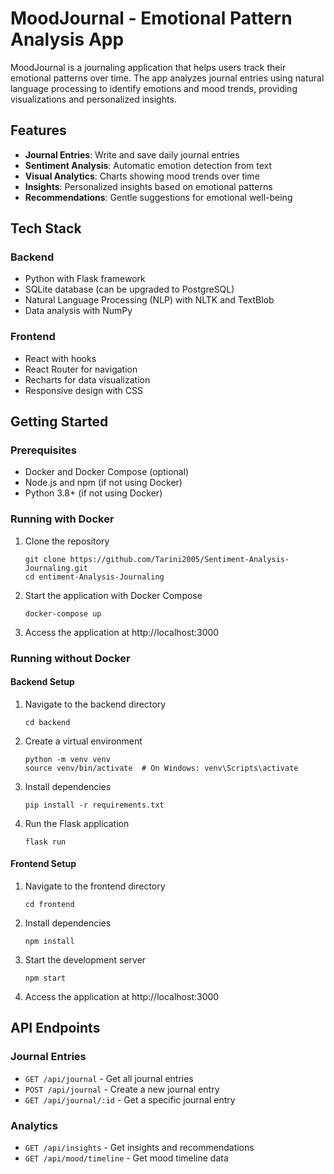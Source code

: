 # MoodJournal - Emotional Pattern Analysis App

MoodJournal is a journaling application that helps users track their emotional patterns over time. The app analyzes journal entries using natural language processing to identify emotions and mood trends, providing visualizations and personalized insights.

## Features

- **Journal Entries**: Write and save daily journal entries
- **Sentiment Analysis**: Automatic emotion detection from text
- **Visual Analytics**: Charts showing mood trends over time
- **Insights**: Personalized insights based on emotional patterns
- **Recommendations**: Gentle suggestions for emotional well-being

## Tech Stack

### Backend
- Python with Flask framework
- SQLite database (can be upgraded to PostgreSQL)
- Natural Language Processing (NLP) with NLTK and TextBlob
- Data analysis with NumPy

### Frontend
- React with hooks
- React Router for navigation
- Recharts for data visualization
- Responsive design with CSS

## Getting Started

### Prerequisites
- Docker and Docker Compose (optional)
- Node.js and npm (if not using Docker)
- Python 3.8+ (if not using Docker)

### Running with Docker
1. Clone the repository
   ```
   git clone https://github.com/Tarini2005/Sentiment-Analysis-Journaling.git
   cd entiment-Analysis-Journaling
   ```

2. Start the application with Docker Compose
   ```
   docker-compose up
   ```

3. Access the application at http://localhost:3000

### Running without Docker

#### Backend Setup
1. Navigate to the backend directory
   ```
   cd backend
   ```

2. Create a virtual environment
   ```
   python -m venv venv
   source venv/bin/activate  # On Windows: venv\Scripts\activate
   ```

3. Install dependencies
   ```
   pip install -r requirements.txt
   ```

4. Run the Flask application
   ```
   flask run
   ```

#### Frontend Setup
1. Navigate to the frontend directory
   ```
   cd frontend
   ```

2. Install dependencies
   ```
   npm install
   ```

3. Start the development server
   ```
   npm start
   ```

4. Access the application at http://localhost:3000

## API Endpoints

### Journal Entries
- `GET /api/journal` - Get all journal entries
- `POST /api/journal` - Create a new journal entry
- `GET /api/journal/:id` - Get a specific journal entry

### Analytics
- `GET /api/insights` - Get insights and recommendations
- `GET /api/mood/timeline` - Get mood timeline data

